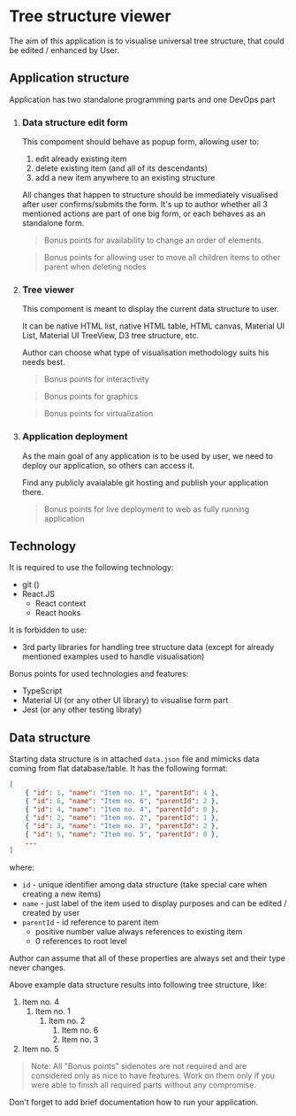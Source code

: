 # Tree structure viewer

The aim of this application is to visualise universal tree structure, that could be edited / enhanced by User.

## Application structure

Application has two standalone programming parts and one DevOps part

1. ### Data structure edit form

   This compoment should behave as popup form, allowing user to:

   1. edit already existing item
   2. delete existing item (and all of its descendants)
   3. add a new item anywhere to an existing structure

   All changes that happen to structure should be immediately visualised after user confirms/submits the form. It's up to author whether all 3 mentioned actions are part of one big form, or each behaves as an standalone form.

   > Bonus points for availability to change an order of elements.

   > Bonus points for allowing user to move all children items to other parent when deleting nodes

2. ### Tree viewer

   This compoment is meant to display the current data structure to user. 

   It can be native HTML list, native HTML table, HTML canvas, Material UI List, Material UI TreeView, D3 tree structure, etc.

   Author can choose what type of visualisation methodology suits his needs best.

   > Bonus points for interactivity

   > Bonus points for graphics

   > Bonus points for virtualization

3. ### Application deployment

   As the main goal of any application is to be used by user, we need to deploy our application, so others can access it.

   Find any publicly avaialable git hosting and publish your application there.

   > Bonus points for live deployment to web as fully running application

## Technology

It is required to use the following technology:

- git ()
- React.JS
  - React context
  - React hooks

It is forbidden to use:

- 3rd party libraries for handling tree structure data (except for already mentioned examples used to handle visualisation)

Bonus points for used technologies and features:

- TypeScript
- Material UI (or any other UI library) to visualise form part
- Jest (or any other testing libraty)

## Data structure

Starting data structure is in attached `data.json` file and mimicks data coming from flat database/table. It has the following format:

```json
[
    { "id": 1, "name": "Item no. 1", "parentId": 4 },
    { "id": 6, "name": "Item no. 6", "parentId": 2 },
    { "id": 4, "name": "Item no. 4", "parentId": 0 },
    { "id": 2, "name": "Item no. 2", "parentId": 1 },
    { "id": 3, "name": "Item no. 3", "parentId": 2 },
    { "id": 5, "name": "Item no. 5", "parentId": 0 },
    ...
]
```

where:

- `id` - unique identifier among data structure (take special care when creating a new items)
- `name` - just label of the item used to display purposes and can be edited / created by user 
- `parentId` - id reference to parent item
  - positive number value always references to existing item
  - 0 references to root level

Author can assume that all of these properties are always set and their type never changes.

Above example data structure results into following tree structure, like:

1. Item no. 4
   1. Item no. 1
      1. Item no. 2
         1. Item no. 6
         1. Item no. 3
1. Item no. 5

> Note: All "Bonus points" sidenotes are not required and are considered only as nice to have features.
> Work on them only if you were able to finish all required parts without any compromise.

Don't forget to add brief documentation how to run your application.

